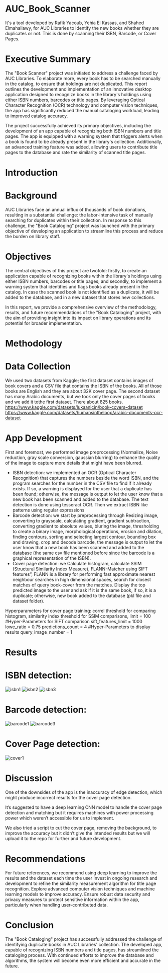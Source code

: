 # AUC_Book_Scanner
It's a tool developed by Rafik Yacoub, Yehia El Kassas, and Shahed Elmahallawy, for AUC Libraries to identify the new books whether they are duplicates or not. This is done by scanning their ISBN, Barcode, or Cover Pages.

# Executive Summary
The "Book Scanner" project was initiated to address a challenge faced by AUC Libraries. To elaborate more, every book has to be searched manually in the catalog, to ensure that holdings are not duplicated. This report outlines the development and implementation of an innovative desktop application designed to recognize books in the library's holdings using either ISBN numbers, barcodes or title pages. By leveraging Optical Character Recognition (OCR) technology and computer vision techniques, the app has significantly reduced the manual cataloging workload, leading to improved catalog accuracy.

The project successfully achieved its primary objectives, including the development of an app capable of recognizing both ISBN numbers and title pages. The app is equipped with a warning system that triggers alerts when a book is found to be already present in the library's collection. Additionally, an advanced training feature was added, allowing users to contribute title pages to the database and rate the similarity of scanned title pages.

# Introduction
# Background
AUC Libraries face an annual influx of thousands of book donations, resulting in a substantial challenge: the labor-intensive task of manually searching for duplicates within their collection. In response to this challenge, the "Book Cataloging" project was launched with the primary objective of developing an application to streamline this process and reduce the burden on library staff.
# Objectives
The central objectives of this project are twofold: firstly, to create an application capable of recognizing books within the library's holdings using either ISBN numbers, barcodes or title pages; and secondly, to implement a warning system that identifies and flags books already present in the catalog. In case the scanned book is not identified as a duplicate, it will be added to the database, and in a new dataset that stores new collections.

In this report, we provide a comprehensive overview of the methodology, results, and future recommendations of the "Book Cataloging" project, with the aim of providing insight into its impact on library operations and its potential for broader implementation.
# Methodology
# Data Collection
We used two datasets from Kaggle; the first dataset contains images of book covers and a CSV file that contains the ISBN of the books. All of those books are English and they are about 32K cover page. The second dataset has many Arabic documents, but we took only the cover pages of books and we add it tothe first dataset. There about 825 books.
https://www.kaggle.com/datasets/lukaanicin/book-covers-dataset
https://www.kaggle.com/datasets/humansintheloop/arabic-documents-ocr-dataset 
# App Development
First and foremost, we performed image preprocessing (Normalize, Noise reduction, gray scale conversion, gaussian blurring) to enhance the quality of the image to capture more details that might have been blurred.
- ISBN detection: we implemented an OCR (Optical Character Recognition) that captures the numbers beside the word ISBN, and the program searches for the number in the CSV file to find if it already exists. If so, a warning is displayed for the user that a duplicate has been found; otherwise, the message is output to let the user know that a new book has been scanned and added to the database. The text detection is done using tesseract OCR. Then we extract ISBN like patterns using regular expressions
- Barcode detection:  we start by preprocessing through Resizing image, converting to grayscale, calculating gradient, gradient subtraction, converting gradient to absolute values, bluring the image, thresholding to create a binary image, morphological operations, erosion and dilation, finding contours, sorting and selecting largest contour, bounding box and drawing, crop and decode barcode, the message is output to let the user know that a new book has been scanned and added to the database (the same csv file mentioned before since the barcode is a graphical representation of the ISBN).
- Cover page detection: we Calculate histogram, calculate SSIM (Structural Similarity Index Measure), FLANN-Matcher using SIFT features”, FLANN is a library for performing fast approximate nearest neighbour searches in high dimensional spaces, search for closest matches of query book-cover from the matches. Display the top predicted image to the user and ask if it is the same book, if so, it is a duplicate; otherwise, new book added to the database (pkl file and dataset folder).

Hyperparameters for cover page training: correl threshold for comparing histogram, similarity index threshold for SSIM comparisons, limit = 100
#Hyper-Parameters for SIFT comparison
sift_features_limit = 1000
lowe_ratio = 0.75
predictions_count = 4
#Hyper-Parameters to display results
query_image_number = 1


# Results
# ISBN detection:
![isbn1](https://github.com/RafikYacoub/AUC_Book_Scanner/assets/70937749/d32c5b63-6929-4415-829f-266a44fec65a)
![isbn2](https://github.com/RafikYacoub/AUC_Book_Scanner/assets/70937749/45b87a4c-acaa-46ae-b020-30b62eca0120)
![isbn3](https://github.com/RafikYacoub/AUC_Book_Scanner/assets/70937749/a41d6c44-2f59-4191-83a1-f7740c038ef6)

# Barcode detection:
![barcode1](https://github.com/RafikYacoub/AUC_Book_Scanner/assets/70937749/22c6f99d-dfef-4594-b717-86069a2a75b1)
![barcode3](https://github.com/RafikYacoub/AUC_Book_Scanner/assets/70937749/faa86758-bddd-4c99-bc95-c40af3d56d91)

# Cover Page detection:
![cover1](https://github.com/RafikYacoub/AUC_Book_Scanner/assets/70937749/8fd22dd9-addc-421d-86f5-8c68bc92ff1e)


# Discussion
One of the downsides of the app is the inaccuracy of edge detection, which might produce incorrect results for the cover page detection.

It’s suggested to have a deep learning CNN model to handle the cover page detection and matching but it requires machines with power processing power which weren’t accessible for us to implement. 

We also tried a script to cut the cover page, removing the background, to improve the accuracy but it didn’t give the intended results but we will upload it to the repo for further and future development.


# Recommendations
For future references, we recommend using deep learning to improve the results and the dataset each time the user
Invest in ongoing research and development to refine the similarity measurement algorithm for title page recognition.
Explore advanced computer vision techniques and machine learning models to improve accuracy.
Ensure robust data security and privacy measures to protect sensitive information within the app, particularly when handling user-contributed data.


# Conclusion
The "Book Cataloging" project has successfully addressed the challenge of identifying duplicate books in AUC Libraries' collection. The developed app, capable of recognizing ISBN numbers and title pages, has streamlined the cataloging process. With continued efforts to improve the database and algorithms, the system will become even more efficient and accurate in the future.


